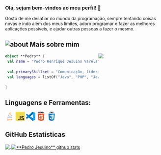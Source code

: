 ### Olá, sejam bem-vindos ao meu perfil! 👋

Gosto de me desafiar no mundo da programação, sempre tentando coisas novas e indo além dos meus limites, adoro programar e fazer as melhores aplicações possiveis, e ajudar outras pessoas a fazer o mesmo.

## <img width="45" alt="about" src="https://raw.github.com/elizarov/elizarov/master/about.png"> Mais sobre mim

<img align="right" width="200" src="https://i.pinimg.com/originals/e4/26/70/e426702edf874b181aced1e2fa5c6cde.gif" />

```kotlin
object **Pedro** {
 val name = "Pedro Henrique Jesuino Varela"
 
 val primarySkillset = "Comunicação, liderança, empatia, cooperação."
 val languages = listOf("Java", "PHP", "JavaScript", "SQL") 

}
```

## **Linguagens e Ferramentas:**  

<code><img height="30" src="https://raw.githubusercontent.com/github/explore/80688e429a7d4ef2fca1e82350fe8e3517d3494d/topics/java/java.png"></code>
<code><img height="30" src="https://raw.githubusercontent.com/github/explore/80688e429a7d4ef2fca1e82350fe8e3517d3494d/topics/javascript/javascript.png"></code>
<code><img height="30" src="https://raw.githubusercontent.com/github/explore/80688e429a7d4ef2fca1e82350fe8e3517d3494d/topics/visual-studio-code/visual-studio-code.png"></code>
<code><img height="30" src="https://raw.githubusercontent.com/github/explore/80688e429a7d4ef2fca1e82350fe8e3517d3494d/topics/html/html.png"></code>
<code><img height="30" src="https://raw.githubusercontent.com/github/explore/80688e429a7d4ef2fca1e82350fe8e3517d3494d/topics/css/css.png"></code>


## **GitHub Estatísticas**

<a href="https://github.com/Pedro-Jsn">
  <img align="center" src="https://github-readme-stats.vercel.app/api/top-langs/?username=Pedro-Jsn&theme=dracula&hide_langs_below=1" />
</a>

<a href="https://github.com/Pedro-Jsn">
 <img align="center" src="https://github-readme-stats.vercel.app/api?username=Pedro-Jsn&show_icons=true&theme=dracula&line_height=27" alt="**Pedro Jesuino** github stats"/>
</a>
